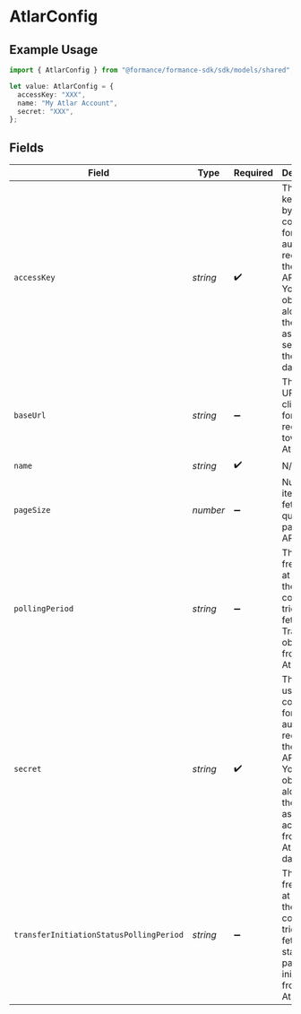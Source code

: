 # AtlarConfig

## Example Usage

```typescript
import { AtlarConfig } from "@formance/formance-sdk/sdk/models/shared";

let value: AtlarConfig = {
  accessKey: "XXX",
  name: "My Atlar Account",
  secret: "XXX",
};
```

## Fields

| Field                                                                                                                                                         | Type                                                                                                                                                          | Required                                                                                                                                                      | Description                                                                                                                                                   | Example                                                                                                                                                       |
| ------------------------------------------------------------------------------------------------------------------------------------------------------------- | ------------------------------------------------------------------------------------------------------------------------------------------------------------- | ------------------------------------------------------------------------------------------------------------------------------------------------------------- | ------------------------------------------------------------------------------------------------------------------------------------------------------------- | ------------------------------------------------------------------------------------------------------------------------------------------------------------- |
| `accessKey`                                                                                                                                                   | *string*                                                                                                                                                      | :heavy_check_mark:                                                                                                                                            | The access key used by the connector for authorizing requests to the Atlar API.<br/>You can obtain it along with the associated secret from the Atlar dashboard.<br/> | XXX                                                                                                                                                           |
| `baseUrl`                                                                                                                                                     | *string*                                                                                                                                                      | :heavy_minus_sign:                                                                                                                                            | The base URL the client uses for making requests towards the Atlar API.<br/>                                                                                  | https://api.example.com                                                                                                                                       |
| `name`                                                                                                                                                        | *string*                                                                                                                                                      | :heavy_check_mark:                                                                                                                                            | N/A                                                                                                                                                           | My Atlar Account                                                                                                                                              |
| `pageSize`                                                                                                                                                    | *number*                                                                                                                                                      | :heavy_minus_sign:                                                                                                                                            | Number of items to fetch when querying paginated APIs.<br/>                                                                                                   | 50                                                                                                                                                            |
| `pollingPeriod`                                                                                                                                               | *string*                                                                                                                                                      | :heavy_minus_sign:                                                                                                                                            | The frequency at which the connector tries to fetch new Transaction objects from the Atlar API.<br/>                                                          | 60s                                                                                                                                                           |
| `secret`                                                                                                                                                      | *string*                                                                                                                                                      | :heavy_check_mark:                                                                                                                                            | The secret used by the connector for authorizing requests to the Atlar API.<br/>You can obtain it along with the associated access key from the Atlar dashboard.<br/> | XXX                                                                                                                                                           |
| `transferInitiationStatusPollingPeriod`                                                                                                                       | *string*                                                                                                                                                      | :heavy_minus_sign:                                                                                                                                            | The frequency at which the connector tries to fetch the status of payment initiations from the Atlar API.<br/>                                                | 60s                                                                                                                                                           |